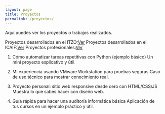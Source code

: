 ```yaml
---
layout: page
title: Proyectos
permalink: /proyectos/
---
```


Aquí puedes ver los proyectos o trabajos realizados.

Proyectos desarrollados en el ITZO:[Ver](ITSZO.md)
Proyectos desarrollados en el ICAIF:[Ver](ICAIF.md)
Proyectos profesionales:[Ver](Profesionales.md)


1. Cómo automatizar tareas repetitivas con Python (ejemplo básico)
Un mini proyecto explicativo y útil.

2. Mi experiencia usando VMware Workstation para pruebas seguras
Caso de uso técnico para mostrar conocimiento real.

3. Proyecto personal: sitio web responsive desde cero con HTML/CSS/JS
Muestra lo que sabes hacer con diseño web.

4. Guía rápida para hacer una auditoría informática básica
Aplicación de tus cursos en un ejemplo práctico y útil.
